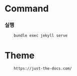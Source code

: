 # Command 

### 실행
```
    bundle exec jekyll serve
```

# Theme
```
    https://just-the-docs.com/
```